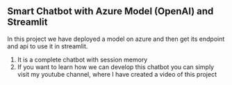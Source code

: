 ## Smart Chatbot with Azure Model (OpenAI) and Streamlit
In this project we have deployed a model on azure and then get its endpoint and api to use it in streamlit.
1. It is a complete chatbot with session memory
2. If you want to learn how we can develop this chatbot you can simply visit my youtube channel, where I have created a video of this project
